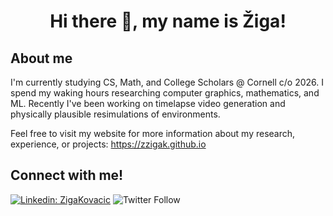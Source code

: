 <h1 align="center">
  Hi there 👋, my name is Žiga!
</h1>



## About me
I'm currently studying CS, Math, and College Scholars @ Cornell c/o 2026. I spend my waking hours researching computer graphics, mathematics, and ML. Recently I've been working on timelapse video generation and physically plausible resimulations of environments.

Feel free to visit my website for more information about my research, experience, or projects: https://zzigak.github.io






## Connect with me!
[![Linkedin: ZigaKovacic](https://img.shields.io/badge/-Connect!-blue?style=flat-square&logo=Linkedin&logoColor=white&link=https://https://www.linkedin.com/in/zigakovacic/)](https://www.linkedin.com/in/zigakovacic/) 
![Twitter Follow](https://img.shields.io/twitter/follow/zzigakovacic?style=social)


